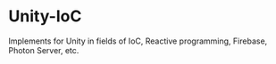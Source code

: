# Unity-IoC
Implements for Unity in fields of IoC, Reactive programming, Firebase, Photon Server, etc.
